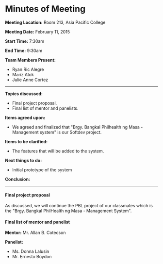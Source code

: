 # Minutes of Meeting #

**Meeting Location:** Room 213, Asia Pacific College

**Meeting  Date:** February 11, 2015

**Start Time:** 7:30am

**End Time:** 9:30am

**Team Members Present:**
  * Ryan Ric Alegre
  * Mariz Atok
  * Julie Anne Cortez


---


**Topics discussed:**
  * Final project proposal.
  * Final list of mentor and panelists.

**Items agreed upon:**
  * We agreed and finalized that "Brgy. Bangkal Philhealth ng Masa - Management system" is our Softdev project.

**Items to be clarified:**
  * The features that will be added to the system.

**Next things to do:**
  * Initial prototype of the system

**Conclusion:**


---


#### Final project proposal ####
As discussed, we will continue the PBL project of our classmates which is the "Brgy. Bangkal PhilHealth ng Masa - Management System".

#### Final list of mentor and panelist ####
**Mentor:** Mr. Allan B. Cotecson

**Panelist:**
  * Ms. Donna Lalusin
  * Mr. Ernesto Boydon